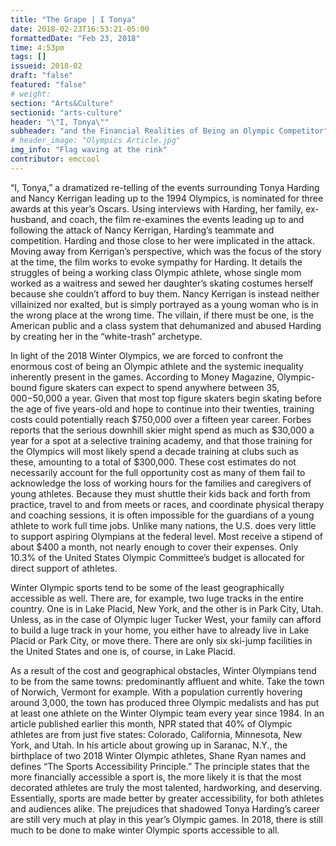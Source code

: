 ```yaml
---
title: "The Grape | I Tonya"
date: 2018-02-23T16:53:21-05:00
formattedDate: "Feb 23, 2018"
time: 4:53pm
tags: []
issueid: 2018-02
draft: "false"
featured: "false"
# weight: 
section: "Arts&Culture"
sectionid: "arts-culture"
header: "\"I, Tonya\""
subheader: "and the Financial Realities of Being an Olympic Competitor"
# header_image: "Olympics Article.jpg"
img_info: "Flag waving at the rink"
contributor: emccool
---
```


  “I, Tonya,” a dramatized re-telling of the events surrounding Tonya Harding and Nancy Kerrigan leading up to the 1994 Olympics, is nominated for three awards at this year’s Oscars. Using interviews with Harding, her family, ex-husband, and coach, the film re-examines the events leading up to and following the attack of Nancy Kerrigan, Harding’s teammate and competition. Harding and those close to her were implicated in the attack. Moving away from Kerrigan’s perspective, which was the focus of the story at the time, the film works to evoke sympathy for Harding. It details the struggles of being a working class Olympic athlete, whose single mom worked as a waitress and sewed her daughter’s skating costumes herself because she couldn’t afford to buy them. Nancy Kerrigan is instead neither villainized nor exalted, but is simply portrayed as a young woman who is in the wrong place at the wrong time. The villain, if there must be one, is the American public and a class system that dehumanized and abused Harding by creating her in the “white-trash” archetype.

In light of the 2018 Winter Olympics, we are forced to confront the enormous cost of being an Olympic athlete and the systemic inequality inherently present in the games. According to Money Magazine, Olympic-bound figure skaters can expect to spend anywhere between $35,000-$50,000 a year. Given that most top figure skaters begin skating before the age of five years-old and hope to continue into their twenties, training costs could potentially reach $750,000 over a fifteen year career. Forbes reports that the serious downhill skier might spend as much as $30,000 a year for a spot at a selective training academy, and that those training for the Olympics will most likely spend a decade training at clubs such as these, amounting to a total of $300,000. These cost estimates do not necessarily account for the full opportunity cost as many of them fail to acknowledge the loss of working hours for the families and caregivers of young athletes. Because they must shuttle their kids back and forth from practice, travel to and from meets or races, and coordinate physical therapy and coaching sessions, it is often impossible for the guardians of a young athlete to work full time jobs. Unlike many nations, the U.S. does very little to support aspiring Olympians at the federal level. Most receive a stipend of about $400 a month, not nearly enough to cover their expenses. Only 10.3% of the United States Olympic Committee’s budget is allocated for direct support of athletes.
  
Winter Olympic sports tend to be some of the least geographically accessible as well. There are, for example, two luge tracks in the entire country. One is in Lake Placid, New York, and the other is in Park City, Utah. Unless, as in the case of Olympic luger Tucker West, your family can afford to build a luge track in your home, you either have to already live in Lake Placid or Park City, or move there. There are only six ski-jump facilities in the United States and one is, of course, in Lake Placid.

As a result of the cost and geographical obstacles, Winter Olympians tend to be from the same towns: predominantly affluent and white. Take the town of Norwich, Vermont for example. With a population currently hovering around 3,000, the town has produced three Olympic medalists and has put at least one athlete on the Winter Olympic team every year since 1984. In an article published earlier this month, NPR stated that 40% of Olympic athletes are from just five states: Colorado, California, Minnesota, New York, and Utah. In his article about growing up in Saranac, N.Y., the birthplace of two 2018 Winter Olympic athletes, Shane Ryan names and defines “The Sports Accessibility Principle.” The principle states that the more financially accessible a sport is, the more likely it is that the most decorated athletes are truly the most talented, hardworking, and deserving. Essentially, sports are made better by greater accessibility, for both athletes and audiences alike. The prejudices that shadowed Tonya Harding’s career are still very much at play in this year’s Olympic games. In 2018, there is still much to be done to make winter Olympic sports accessible to all. 
